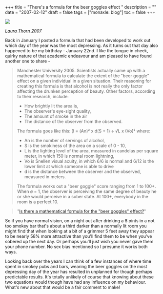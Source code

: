 +++
title = "There's a formula for the  beer goggles  effect "
description = ""
date = "2007-02-12"
draft = false
tags = ["monaxle: blog"]
toc = false
+++

<img style="display:block;margin:auto" src="https://i.ibb.co/mrD71m2z/beer-goggles.jpg">

*[Laura Thorn 2007](https://www.flickr.com/photos/lauramary/361430434/)*

Back in January I posted a formula that had been developed to work out which day of the year was the most depressing. As it turns out that day also happened to be my birthday - January 22nd. I like the tongue in cheek, quirky nature of that academic endeavour and am pleased to have found another one to share -

> Manchester University 2005. Scientists actually came up with a mathematical formula to calculate the extent of the "beer goggle" effect on a given individual in a given situation. Their reasoning for creating this formula is that alcohol is not really the only factor affecting the drunken perception of beauty. Other factors, according to their research, include: 
> - How brightly lit the area is, 
> - The observer's eye-sight quality, 
> - The amount of smoke in the air
> - The distance of the observer from the observed.
> 
> The formula goes like this: β = (An)² x d(S + 1) ÷ √L x (Vo)² where: 
> - An is the number of servings of alcohol, 
> - S is the smokiness of the area on a scale of 0 - 10, 
> - L is the lighting level of the area, measured in candelas per square meter, in which 150 is normal room lightning, 
> - Vo is Snellen visual acuity, in which 6/6 is normal and 6/12 is the lower limit at which someone is able to drive
> - d is the distance between the observer and the observed, measured in meters.
> 
> The formula works out a "beer goggle" score ranging from 1 to 100+. When ø = 1, the observer is perceiving the same degree of beauty he or she would perceive in a sober state. At 100+, everybody in the room is a perfect 10.

> "[Is there a mathematical formula for the "beer goggles" effect?](https://recipes.howstuffworks.com/beer-goggles.htm)"

So if you have normal vision, on a night out after drinking a 8 pints in a not too smokey bar that's about a third darker than a normally lit room you might find that when looking at a bit of a grimmer 5 feet away they appear to be nearly 58% more attractive than you'll find them to be when you've sobered up the next day. Or perhaps you'll just wish you never gave them your phone number. No sex bias mentioned so I presume it works both ways.

Looking back over the years I can think of a few instances of where time spent in smokey pubs and bars, wearing the beer goggles on the most depressing day of the year has resulted in unplanned for though perhaps predictable results. It's totally unlikely of course that knowing about these two equations would though have had any influence on my behaviour. What's new about that would be a fair comment to make!